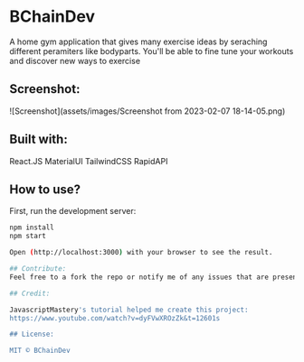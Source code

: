# BChainDev
A home gym application that gives many exercise ideas by seraching different peramiters like bodyparts. You'll be able to fine tune your workouts and discover new ways to exercise

## Screenshot:
![Screenshot](assets/images/Screenshot from 2023-02-07 18-14-05.png)


## Built with:

React.JS
MaterialUI
TailwindCSS
RapidAPI

## How to use?
First, run the development server:

```bash
npm install
npm start

Open (http://localhost:3000) with your browser to see the result.

## Contribute:
Feel free to a fork the repo or notify me of any issues that are present

## Credit:

JavascriptMastery's tutorial helped me create this project:
https://www.youtube.com/watch?v=dyFVwXROzZk&t=12601s

## License:

MIT © BChainDev
